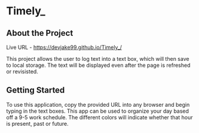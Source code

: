 # Timely_

## About the Project
Live URL - https://devjake99.github.io/Timely_/

This project allows the user to log text into a text box, which will then save to local storage. The text will be displayed even after the page is refreshed or 
revisisted. 
## Getting Started

To use this application, copy the provided URL into any browser and begin typing in the text boxes. This app can be used to organize your day 
based off a 9-5 work schedule. The different colors will indicate whether that hour is present, past or future. 

